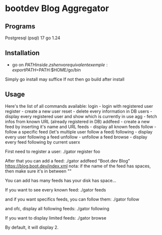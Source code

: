 # bootdev Blog Aggregator

## Programs
Postgresql (psql) 17
go 1.24

## Installation

- go on $PATH inside .zshenv or equivalent
exemple: export PATH=$PATH:$HOME/go/bin

Simply go install may suffice
If not then go build after install

## Usage
Here's the list of all commands available:
login - login with registered user
register - create a new user
reset - delete every information in DB
users - display every registered user and show which is currently in use
agg - fetch infos from known URL (already registered in DB)
addfeed - create a new feed by inserting it's name and URL
feeds - display all known feeds
follow - follow a specific feed (let's multiple user follow a feed)
following - display every user following a feed
unfollow - unfollow a feed
browse - display every feed following by current userx

First need to register a user:
./gator register foo

After that you can add a feed:
./gator addfeed "Boot.dev Blog" https://blog.boot.dev/index.xml
nota: if the name of the feed has spaces, then make sure it's in between ""

You can add has many feeds has your disk has space...

If you want to see every known feed:
./gator feeds

and if you want specifics feeds, you can follow them:
./gator follow <feedname>

and ofc, display all following feeds:
./gator following

If you want to display limited feeds:
./gator browse <limit>

By default, it will display 2.